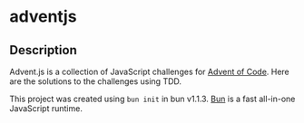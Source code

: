 # adventjs

## Description

Advent.js is a collection of JavaScript challenges for [Advent of Code](https://adventjs.dev/). Here are the solutions to the challenges using TDD.

This project was created using `bun init` in bun v1.1.3. [Bun](https://bun.sh) is a fast all-in-one JavaScript runtime.
